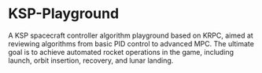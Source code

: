 # KSP-Playground
A KSP spacecraft controller algorithm playground based on KRPC, aimed at reviewing algorithms from basic PID control to advanced MPC. The ultimate goal is to achieve automated rocket operations in the game, including launch, orbit insertion, recovery, and lunar landing.
